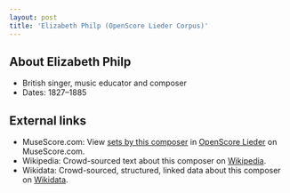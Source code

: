 ```yaml
---
layout: post
title: 'Elizabeth Philp (OpenScore Lieder Corpus)'
---
```


## About Elizabeth Philp

- British singer, music educator and composer
- Dates: 1827–1885

## External links

- MuseScore.com: View [sets by this composer] in [OpenScore Lieder] on MuseScore.com.
- Wikipedia: Crowd-sourced text about this composer on [Wikipedia].
- Wikidata: Crowd-sourced, structured, linked data about this composer on [Wikidata].

[Wikipedia]: https://en.wikipedia.org/wiki/Elizabeth_Philp
[Wikidata]: https://www.wikidata.org/wiki/Q5363347
[sets by this composer]: https://musescore.com/openscore-lieder-corpus/sets?order=title&text=Philp,+Elizabeth
[OpenScore Lieder]: https://musescore.com/openscore-lieder-corpus

